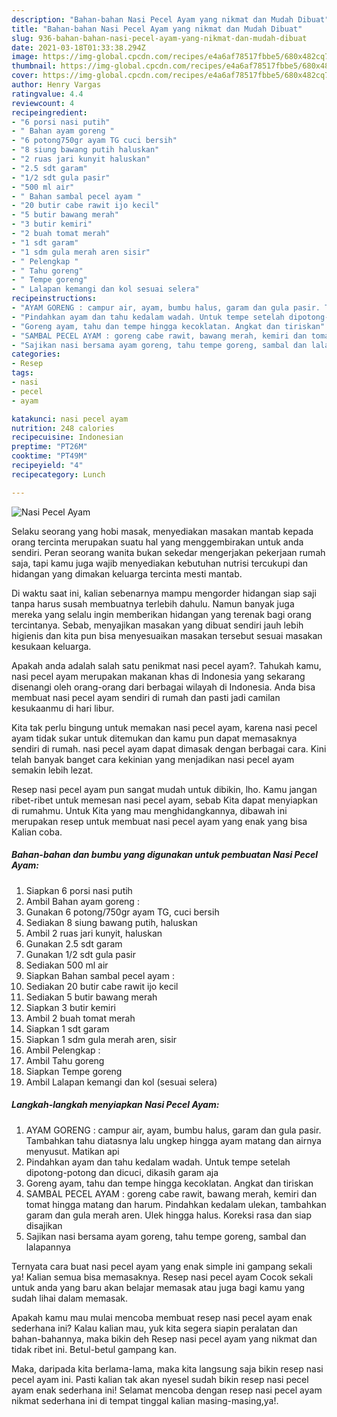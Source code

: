 ```yaml
---
description: "Bahan-bahan Nasi Pecel Ayam yang nikmat dan Mudah Dibuat"
title: "Bahan-bahan Nasi Pecel Ayam yang nikmat dan Mudah Dibuat"
slug: 936-bahan-bahan-nasi-pecel-ayam-yang-nikmat-dan-mudah-dibuat
date: 2021-03-18T01:33:38.294Z
image: https://img-global.cpcdn.com/recipes/e4a6af78517fbbe5/680x482cq70/nasi-pecel-ayam-foto-resep-utama.jpg
thumbnail: https://img-global.cpcdn.com/recipes/e4a6af78517fbbe5/680x482cq70/nasi-pecel-ayam-foto-resep-utama.jpg
cover: https://img-global.cpcdn.com/recipes/e4a6af78517fbbe5/680x482cq70/nasi-pecel-ayam-foto-resep-utama.jpg
author: Henry Vargas
ratingvalue: 4.4
reviewcount: 4
recipeingredient:
- "6 porsi nasi putih"
- " Bahan ayam goreng "
- "6 potong750gr ayam TG cuci bersih"
- "8 siung bawang putih haluskan"
- "2 ruas jari kunyit haluskan"
- "2.5 sdt garam"
- "1/2 sdt gula pasir"
- "500 ml air"
- " Bahan sambal pecel ayam "
- "20 butir cabe rawit ijo kecil"
- "5 butir bawang merah"
- "3 butir kemiri"
- "2 buah tomat merah"
- "1 sdt garam"
- "1 sdm gula merah aren sisir"
- " Pelengkap "
- " Tahu goreng"
- " Tempe goreng"
- " Lalapan kemangi dan kol sesuai selera"
recipeinstructions:
- "AYAM GORENG : campur air, ayam, bumbu halus, garam dan gula pasir. Tambahkan tahu diatasnya lalu ungkep hingga ayam matang dan airnya menyusut. Matikan api"
- "Pindahkan ayam dan tahu kedalam wadah. Untuk tempe setelah dipotong-potong dan dicuci, dikasih garam aja"
- "Goreng ayam, tahu dan tempe hingga kecoklatan. Angkat dan tiriskan"
- "SAMBAL PECEL AYAM : goreng cabe rawit, bawang merah, kemiri dan tomat hingga matang dan harum. Pindahkan kedalam ulekan, tambahkan garam dan gula merah aren. Ulek hingga halus. Koreksi rasa dan siap disajikan"
- "Sajikan nasi bersama ayam goreng, tahu tempe goreng, sambal dan lalapannya"
categories:
- Resep
tags:
- nasi
- pecel
- ayam

katakunci: nasi pecel ayam 
nutrition: 248 calories
recipecuisine: Indonesian
preptime: "PT26M"
cooktime: "PT49M"
recipeyield: "4"
recipecategory: Lunch

---
```



![Nasi Pecel Ayam](https://img-global.cpcdn.com/recipes/e4a6af78517fbbe5/680x482cq70/nasi-pecel-ayam-foto-resep-utama.jpg)

Selaku seorang yang hobi masak, menyediakan masakan mantab kepada orang tercinta merupakan suatu hal yang menggembirakan untuk anda sendiri. Peran seorang  wanita bukan sekedar mengerjakan pekerjaan rumah saja, tapi kamu juga wajib menyediakan kebutuhan nutrisi tercukupi dan hidangan yang dimakan keluarga tercinta mesti mantab.

Di waktu  saat ini, kalian sebenarnya mampu mengorder hidangan siap saji tanpa harus susah membuatnya terlebih dahulu. Namun banyak juga mereka yang selalu ingin memberikan hidangan yang terenak bagi orang tercintanya. Sebab, menyajikan masakan yang dibuat sendiri jauh lebih higienis dan kita pun bisa menyesuaikan masakan tersebut sesuai masakan kesukaan keluarga. 



Apakah anda adalah salah satu penikmat nasi pecel ayam?. Tahukah kamu, nasi pecel ayam merupakan makanan khas di Indonesia yang sekarang disenangi oleh orang-orang dari berbagai wilayah di Indonesia. Anda bisa membuat nasi pecel ayam sendiri di rumah dan pasti jadi camilan kesukaanmu di hari libur.

Kita tak perlu bingung untuk memakan nasi pecel ayam, karena nasi pecel ayam tidak sukar untuk ditemukan dan kamu pun dapat memasaknya sendiri di rumah. nasi pecel ayam dapat dimasak dengan berbagai cara. Kini telah banyak banget cara kekinian yang menjadikan nasi pecel ayam semakin lebih lezat.

Resep nasi pecel ayam pun sangat mudah untuk dibikin, lho. Kamu jangan ribet-ribet untuk memesan nasi pecel ayam, sebab Kita dapat menyiapkan di rumahmu. Untuk Kita yang mau menghidangkannya, dibawah ini merupakan resep untuk membuat nasi pecel ayam yang enak yang bisa Kalian coba.

<!--inarticleads1-->

##### Bahan-bahan dan bumbu yang digunakan untuk pembuatan Nasi Pecel Ayam:

1. Siapkan 6 porsi nasi putih
1. Ambil  Bahan ayam goreng :
1. Gunakan 6 potong/750gr ayam TG, cuci bersih
1. Sediakan 8 siung bawang putih, haluskan
1. Ambil 2 ruas jari kunyit, haluskan
1. Gunakan 2.5 sdt garam
1. Gunakan 1/2 sdt gula pasir
1. Sediakan 500 ml air
1. Siapkan  Bahan sambal pecel ayam :
1. Sediakan 20 butir cabe rawit ijo kecil
1. Sediakan 5 butir bawang merah
1. Siapkan 3 butir kemiri
1. Ambil 2 buah tomat merah
1. Siapkan 1 sdt garam
1. Siapkan 1 sdm gula merah aren, sisir
1. Ambil  Pelengkap :
1. Ambil  Tahu goreng
1. Siapkan  Tempe goreng
1. Ambil  Lalapan kemangi dan kol (sesuai selera)




<!--inarticleads2-->

##### Langkah-langkah menyiapkan Nasi Pecel Ayam:

1. AYAM GORENG : campur air, ayam, bumbu halus, garam dan gula pasir. Tambahkan tahu diatasnya lalu ungkep hingga ayam matang dan airnya menyusut. Matikan api
1. Pindahkan ayam dan tahu kedalam wadah. Untuk tempe setelah dipotong-potong dan dicuci, dikasih garam aja
1. Goreng ayam, tahu dan tempe hingga kecoklatan. Angkat dan tiriskan
1. SAMBAL PECEL AYAM : goreng cabe rawit, bawang merah, kemiri dan tomat hingga matang dan harum. Pindahkan kedalam ulekan, tambahkan garam dan gula merah aren. Ulek hingga halus. Koreksi rasa dan siap disajikan
1. Sajikan nasi bersama ayam goreng, tahu tempe goreng, sambal dan lalapannya




Ternyata cara buat nasi pecel ayam yang enak simple ini gampang sekali ya! Kalian semua bisa memasaknya. Resep nasi pecel ayam Cocok sekali untuk anda yang baru akan belajar memasak atau juga bagi kamu yang sudah lihai dalam memasak.

Apakah kamu mau mulai mencoba membuat resep nasi pecel ayam enak sederhana ini? Kalau kalian mau, yuk kita segera siapin peralatan dan bahan-bahannya, maka bikin deh Resep nasi pecel ayam yang nikmat dan tidak ribet ini. Betul-betul gampang kan. 

Maka, daripada kita berlama-lama, maka kita langsung saja bikin resep nasi pecel ayam ini. Pasti kalian tak akan nyesel sudah bikin resep nasi pecel ayam enak sederhana ini! Selamat mencoba dengan resep nasi pecel ayam nikmat sederhana ini di tempat tinggal kalian masing-masing,ya!.

